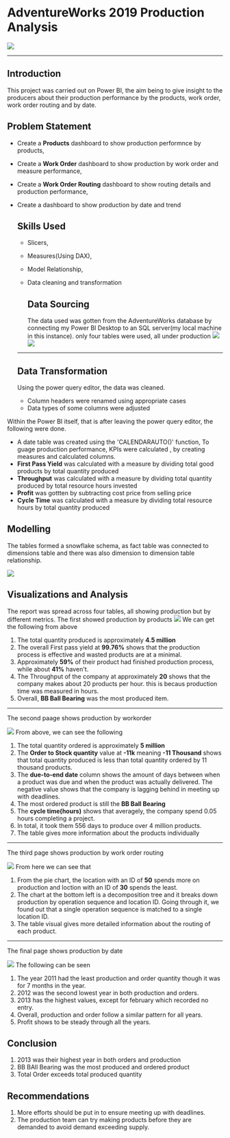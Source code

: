 # AdventureWorks 2019 Production Analysis

![](intro_image.jfif?raw=true)
_ _ _

## Introduction
This project was carried out on Power BI, the aim being to give insight to the producers about their production performance by the products, work order, work order routing and by date.

## Problem Statement
- Create a **Products** dashboard to show production performnce by products,
- Create a **Work Order** dashboard to show production by work order and measure performance,
- Create a **Work Order Routing** dashboard to show routing details and production performance,
- Create a dashboard to show production by date and trend
  
  ## Skills Used
  - Slicers,
  - Measures(Using DAX),
  - Model Relationship,
  - Data cleaning and transformation

    ## Data Sourcing
    The data used was gotten from the AdventureWorks database by connecting my Power BI Desktop to an SQL server(my local machine in this instance). only four tables were used, all under production
    ![](Connect_to_server1.jpeg)
    ![](Connect_to_server2.jpeg)
  - - -
    ## Data Transformation
    Using the power query editor, the data was cleaned.
    - Column headers were renamed using appropriate cases
    - Data types of some columns were adjusted
  
Within the Power BI itself, that is after leaving the power query editor, the following were done.
- A date table was created using the 'CALENDARAUTO()' function,
To guage production performance, KPIs were calculated , by creating measures and calculated columns.
- **First Pass Yield** was calculated with a measure by dividing total good products by total quantity produced
- **Throughput** was calculated with a measure by dividing total quantity produced by total resource hours invested
- **Profit** was gottten by subtracting cost price from selling price
- **Cycle Time** was calculated with a measure by dividing total resource hours by total quantity produced

## Modelling
The tables formed a snowflake schema, as fact table was connected to dimensions table and there was also dimension to dimension table relationship.

![](Model_View.jpg)

## Visualizations and Analysis
The report was spread across four tables, all showing production but by different metrics.
The first showed production by products
![](Products_Page.jpg)
We can get the following from above
1. The total quantity produced is approximately **4.5 million**
2. The overall First pass yield at **99.76%** shows that the production process is effective and wasted products are at a minimal.
3. Approximately **59%** of their product had finished production process, while about **41%** haven't.
4. The Throughput of the company at approximately **20** shows that the company makes about 20 products per hour. this is becaus production time was measured in hours.
5. Overall, **BB Ball Bearing** was the most produced item.
- - -
The second paage shows production by workorder

![](Work_Order_Page.jpg)
From above, we can see the following
1. The total quantity ordered is approximately **5 million** 
2. The **Order to Stock quantity** value at **-11k** meaning **-11 Thousand** shows that total quantity produced is less than total quantity ordered by 11 thousand products.
3. The **due-to-end date** column shows the amount of days between when a product was due and when the product was actually delivered. The negative value shows that the company is lagging behind in meeting up with deadlines.
4. The most ordered product is still the **BB Ball Bearing**
5. The **cycle time(hours)** shows that averagely, the company spend 0.05 hours completing a project.
6. In total, it took them 556 days to produce over 4 million products.
7. The table gives more information about the products individually
- - -
The third page shows production by work order routing

![](Work_Order_Routing_Page.jpg)
From here we can see that
1. From the pie chart, the location with an ID of **50** spends more on production and loction with an ID of **30** spends the least.
2. The chart at the bottom left is a decomposition tree and it breaks down production by operation sequence and location ID. Going through it, we found out that a single operation sequence is matched to a single location ID.
3. The table visual gives more detailed information about the routing of each product.
- - -
The final page shows production by date

![](Production_by_Date.jpg)
The following can be seen
1. The year 2011 had the least production and order quantity though it was for 7 months in the year.
2.  2012 was the second lowest year in both production and orders.
3.  2013 has the highest values, except for february which recorded no entry.
4.  Overall, production and order follow a similar pattern for all years.
5.  Profit shows to be steady through all the years.

## Conclusion
1. 2013 was their highest year in both orders and production
2. BB BAll Bearing was the most produced and ordered product
3. Total Order exceeds total produced quantity

## Recommendations
1. More efforts should be put in to ensure meeting up with deadlines.
2. The production team can try making products before they are demanded to avoid demand exceeding supply.
